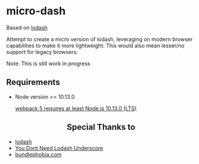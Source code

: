 # micro-dash

Based on [lodash](https://github.com/lodash/lodash)

Attempt to create a micro version of lodash, leveraging on modern browser capabilities to make it more lightweight. This would also mean lesser/no support for legacy browsers. 

Note: This is still work in progress

## Requirements
- Node version >= 10.13.0

    [webpack 5 requires at least Node.js 10.13.0 (LTS)](https://github.com/webpack/webpack/blob/v5.0.0/package.json#L106-L108)


<h2 align="center">Special Thanks to</h2>

- [lodash](https://github.com/lodash/lodash)
- [You Dont Need Lodash Underscore](https://github.com/you-dont-need/You-Dont-Need-Lodash-Underscore)
- [bundlephobia.com](https://bundlephobia.com)
